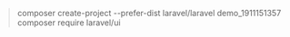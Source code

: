 > composer create-project --prefer-dist laravel/laravel demo_1911151357
> composer require laravel/ui
